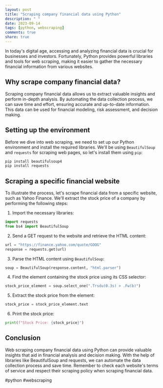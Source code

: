 ```yaml
---
layout: post
title: "Scraping company financial data using Python"
description: " "
date: 2023-09-14
tags: [python, webscraping]
comments: true
share: true
---
```


In today's digital age, accessing and analyzing financial data is crucial for businesses and investors. Fortunately, Python provides powerful libraries and tools for web scraping, making it easier to gather the necessary financial information from various websites.

## Why scrape company financial data?

Scraping company financial data allows us to extract valuable insights and perform in-depth analysis. By automating the data collection process, we can save time and effort, ensuring accurate and up-to-date information. This data can be used for financial modeling, risk assessment, and decision making.

## Setting up the environment

Before we dive into web scraping, we need to set up our Python environment and install the required libraries. We'll be using `BeautifulSoup` and `requests` for scraping web pages, so let's install them using `pip`:

```python
pip install beautifulsoup4
pip install requests
```

## Scraping a specific financial website

To illustrate the process, let's scrape financial data from a specific website, such as Yahoo Finance. We'll extract the stock price of a company by performing the following steps:

1. Import the necessary libraries:

```python
import requests
from bs4 import BeautifulSoup
```

2. Send a GET request to the website and retrieve the HTML content:

```python
url = "https://finance.yahoo.com/quote/GOOG"
response = requests.get(url)
```

3. Parse the HTML content using `BeautifulSoup`:

```python
soup = BeautifulSoup(response.content, "html.parser")
```

4. Find the element containing the stock price using its CSS selector:

```python
stock_price_element = soup.select_one(".Trsdu(0.3s) > .Fw(b)")
```

5. Extract the stock price from the element:

```python
stock_price = stock_price_element.text
```

6. Print the stock price:

```python
print(f"Stock Price: {stock_price}")
```

## Conclusion

Web scraping company financial data using Python can provide valuable insights that aid in financial analysis and decision making. With the help of libraries like BeautifulSoup and requests, we can automate the data collection process and save time. Remember to check each website's terms of service and respect their scraping policy when scraping financial data.

#python #webscraping